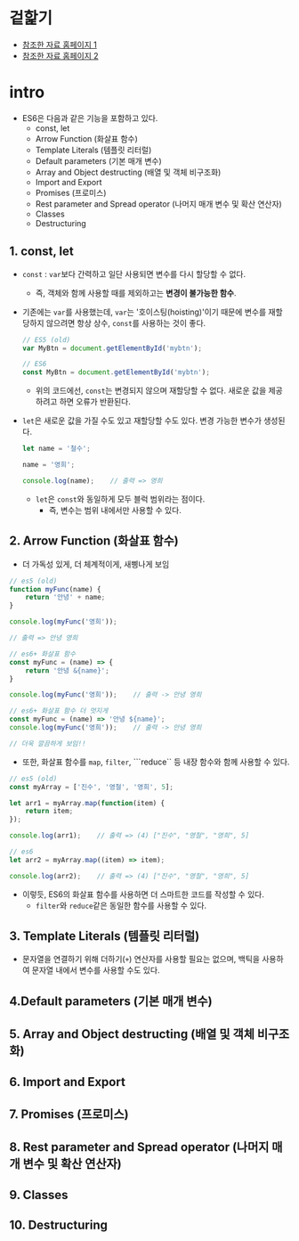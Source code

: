 # 겉핥기

- [참조한 자료 홈페이지 1](https://velog.io/@kimhscom/JavaScript-%EC%9E%90%EC%A3%BC-%EC%82%AC%EC%9A%A9%ED%95%98%EB%8A%94-ES6-%EB%AC%B8%EB%B2%95-%EC%A0%95%EB%A6%AC)
- [참조한 자료 홈페이지 2](https://velog.io/@hyeonyohwan/JavaScript-ES6-%EB%AC%B8%EB%B2%95)
# intro
- ES6은 다음과 같은 기능을 포함하고 있다.
  - const, let
  - Arrow Function (화살표 함수)
  - Template Literals (템플릿 리터럴)
  - Default parameters (기본 매개 변수)
  - Array and Object destructing (배열 및 객체 비구조화)
  - Import and Export
  - Promises (프로미스)
  - Rest parameter and Spread operator (나머지 매개 변수 및 확산 연산자)
  - Classes
  - Destructuring

## 1. const, let
- ```const``` : ```var```보다 간력하고 일단 사용되면 변수를 다시 할당할 수 없다.
  - 즉, 객체와 함께 사용할 때를 제외하고는 **변경이 불가능한 함수**.

- 기존에는 ```var```를 사용했는데, ```var```는 '호이스팅(hoisting)'이기 때문에 변수를 재할당하지 않으려면 항상 상수, ```const```를 사용하는 것이 좋다.
  ```javascript
  // ES5 (old)
  var MyBtn = document.getElementById('mybtn');
  
  // ES6
  const MyBtn = document.getElementById('mybtn');
  ```
  
  - 위의 코드에선, ```const```는 변경되지 않으며 재할당할 수 없다. 새로운 값을 제공하려고 하면 오류가 반환된다.

- ```let```은 새로운 값을 가질 수도 있고 재할당할 수도 있다. 변경 가능한 변수가 생성된다.
  ```javascript
  let name = '철수';
  
  name = '영희';
  
  console.log(name);    // 출력 => 영희
  ```
  
  - ```let```은 ```const```와 동일하게 모두 블럭 범위라는 점이다.
    - 즉, 변수는 범위 내에서만 사용할 수 있다.


## 2. Arrow Function (화살표 함수)
- 더 가독성 있게, 더 체계적이게, 새삥나게 보임
```javascript
// es5 (old)
function myFunc(name) {
    return '안녕' + name;
}

console.log(myFunc('영희'));

// 출력 => 안녕 영희

// es6+ 화살표 함수
const myFunc = (name) => {
    return '안녕 &{name}';
}

console.log(myFunc('영희'));    // 출력 -> 안녕 영희

// es6+ 화살표 함수 더 멋지게
const myFunc = (name) => '안녕 ${name}';
console.log(myFunc('영희'));    // 출력 -> 안녕 영희

// 더욱 깔끔하게 보임!!
```

- 또한, 화살표 함수를 ```map```, ```filter```, ```reduce`` 등 내장 함수와 함께 사용할 수 있다.
```javascript
// es5 (old)
const myArray = ['진수', '영철', '영희', 5];

let arr1 = myArray.map(function(item) {
    return item;
});

console.log(arr1);    // 출력 => (4) ["진수", "영철", "영희", 5]

// es6
let arr2 = myArray.map((item) => item);

console.log(arr2);    // 출력 => (4) ["진수", "영철", "영희", 5]
```
- 이렇듯, ES6의 화살표 함수를 사용하면 더 스마트한 코드를 작성할 수 있다.
  - ```filter```와 ```reduce```같은 동일한 함수를 사용할 수 있다.

## 3. Template Literals (템플릿 리터럴)
- 문자열을 연결하기 위해 더하기(```+```) 연산자를 사용할 필요는 없으며, 백틱을 사용하여 문자열 내에서 변수를 사용할 수도 있다.


## 4.Default parameters (기본 매개 변수)

## 5. Array and Object destructing (배열 및 객체 비구조화)

## 6. Import and Export

## 7. Promises (프로미스)

## 8. Rest parameter and Spread operator (나머지 매개 변수 및 확산 연산자)

## 9. Classes
 
## 10. Destructuring
